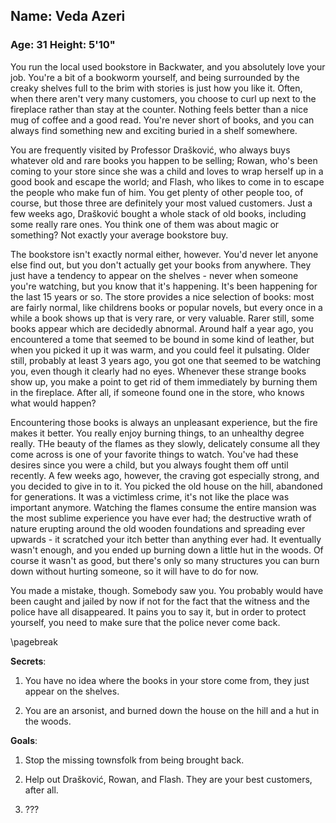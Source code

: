 ## Name: Veda Azeri
### Age: 31 Height: 5'10"

You run the local used bookstore in Backwater, and you absolutely love your
job. You're a bit of a bookworm yourself, and being surrounded by the creaky
shelves full to the brim with stories is just how you like it. Often, when
there aren't very many customers, you choose to curl up next to the fireplace
rather than stay at the counter. Nothing feels better than a nice mug of coffee
and a good read. You're never short of books, and you can always find something
new and exciting buried in a shelf somewhere.

You are frequently visited by Professor Drašković, who always buys whatever old
and rare books you happen to be selling; Rowan, who's been coming to your store
since she was a child and loves to wrap herself up in a good book and escape
the world; and Flash, who likes to come in to escape the people who make fun of
him. You get plenty of other people too, of course, but those three are
definitely your most valued customers. Just a few weeks ago, Drašković bought
a whole stack of old books, including some really rare ones. You think one of
them was about magic or something? Not exactly your average bookstore buy.

The bookstore isn't exactly normal either, however. You'd never let anyone else
find out, but you don't actually get your books from anywhere. They just have
a tendency to appear on the shelves - never when someone you're watching, but
you know that it's happening. It's been happening for the last 15 years or so.
The store provides a nice selection of books: most are fairly normal, like
childrens books or popular novels, but every once in a while a book shows up
that is very rare, or very valuable. Rarer still, some books appear which are
decidedly abnormal. Around half a year ago, you encountered a tome that seemed
to be bound in some kind of leather, but when you picked it up it was warm, and
you could feel it pulsating. Older still, probably at least 3 years ago, you
got one that seemed to be watching you, even though it clearly had no eyes.
Whenever these strange books show up, you make a point to get rid of them
immediately by burning them in the fireplace. After all, if someone found one
in the store, who knows what would happen?

Encountering those books is always an unpleasant experience, but the fire makes
it better. You really enjoy burning things, to an unhealthy degree really. THe
beauty of the flames as they slowly, delicately consume all they come across is
one of your favorite things to watch. You've had these desires since you were
a child, but you always fought them off until recently. A few weeks ago,
however, the craving got especially strong, and you decided to give in to it.
You picked the old house on the hill, abandoned for generations. It was
a victimless crime, it's not like the place was important anymore. Watching the
flames consume the entire mansion was the most sublime experience you have ever
had; the destructive wrath of nature erupting around the old wooden foundations
and spreading ever upwards - it scratched your itch better than anything ever
had. It eventually wasn't enough, and you ended up burning down a little hut in
the woods. Of course it wasn't as good, but there's only so many structures you
can burn down without hurting someone, so it will have to do for now.

You made a mistake, though. Somebody saw you. You probably would have been
caught and jailed by now if not for the fact that the witness and the police
have all disappeared. It pains you to say it, but in order to protect yourself,
you need to make sure that the police never come back.

\pagebreak

**Secrets**:

1. You have no idea where the books in your store come from, they just appear
   on the shelves.

2. You are an arsonist, and burned down the house on the hill and a hut in the
   woods.

**Goals**:

1. Stop the missing townsfolk from being brought back.

2. Help out Drašković, Rowan, and Flash. They are your best customers, after
   all.

3. ???
